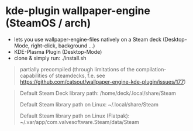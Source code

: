 # kde-plugin wallpaper-engine (SteamOS / arch)

* lets you use wallpaper-engine-files natively on a Steam deck (Desktop-Mode, right-click, background ...)
* KDE-Plasma Plugin (Desktop-Mode)
* clone & simply run: ./install.sh

> partially precompiled (through limitations of the compilation-capabilities of steamdecks, f.e. see https://github.com/catsout/wallpaper-engine-kde-plugin/issues/177)

> Default Steam Deck library path: /home/deck/.local/share/Steam
> 
> Default Steam library path on Linux: ~/.local/share/Steam
> 
> Default Steam library path on Linux (Flatpak): ~/.var/app/com.valvesoftware.Steam/data/Steam
